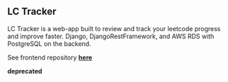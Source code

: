 ## LC Tracker

LC Tracker is a web-app built to review and track your leetcode progress and improve faster. Django, DjangoRestFramework, and AWS RDS with PostgreSQL on the backend.

See frontend repository <a href="https://github.com/alexleyoung/lctracker" target="_blank"><strong>here</strong></a>

**deprecated**
